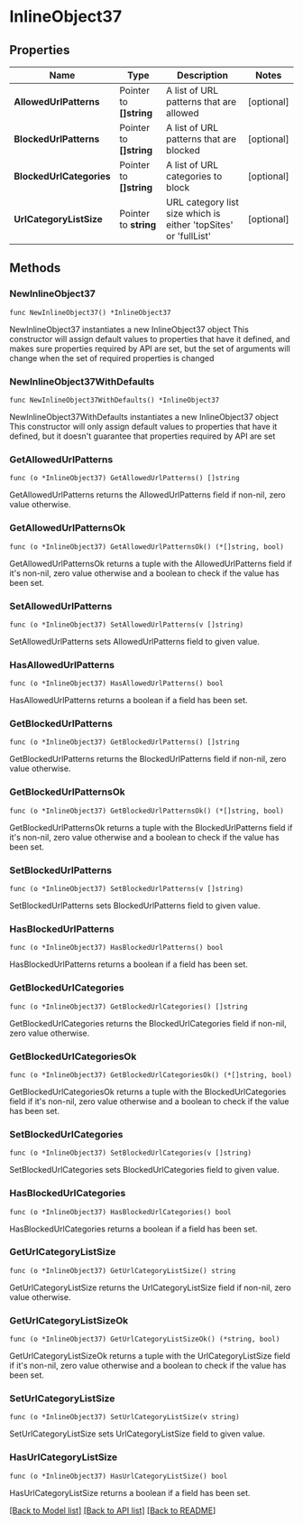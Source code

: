 # InlineObject37

## Properties

Name | Type | Description | Notes
------------ | ------------- | ------------- | -------------
**AllowedUrlPatterns** | Pointer to **[]string** | A list of URL patterns that are allowed | [optional] 
**BlockedUrlPatterns** | Pointer to **[]string** | A list of URL patterns that are blocked | [optional] 
**BlockedUrlCategories** | Pointer to **[]string** | A list of URL categories to block | [optional] 
**UrlCategoryListSize** | Pointer to **string** | URL category list size which is either &#39;topSites&#39; or &#39;fullList&#39; | [optional] 

## Methods

### NewInlineObject37

`func NewInlineObject37() *InlineObject37`

NewInlineObject37 instantiates a new InlineObject37 object
This constructor will assign default values to properties that have it defined,
and makes sure properties required by API are set, but the set of arguments
will change when the set of required properties is changed

### NewInlineObject37WithDefaults

`func NewInlineObject37WithDefaults() *InlineObject37`

NewInlineObject37WithDefaults instantiates a new InlineObject37 object
This constructor will only assign default values to properties that have it defined,
but it doesn't guarantee that properties required by API are set

### GetAllowedUrlPatterns

`func (o *InlineObject37) GetAllowedUrlPatterns() []string`

GetAllowedUrlPatterns returns the AllowedUrlPatterns field if non-nil, zero value otherwise.

### GetAllowedUrlPatternsOk

`func (o *InlineObject37) GetAllowedUrlPatternsOk() (*[]string, bool)`

GetAllowedUrlPatternsOk returns a tuple with the AllowedUrlPatterns field if it's non-nil, zero value otherwise
and a boolean to check if the value has been set.

### SetAllowedUrlPatterns

`func (o *InlineObject37) SetAllowedUrlPatterns(v []string)`

SetAllowedUrlPatterns sets AllowedUrlPatterns field to given value.

### HasAllowedUrlPatterns

`func (o *InlineObject37) HasAllowedUrlPatterns() bool`

HasAllowedUrlPatterns returns a boolean if a field has been set.

### GetBlockedUrlPatterns

`func (o *InlineObject37) GetBlockedUrlPatterns() []string`

GetBlockedUrlPatterns returns the BlockedUrlPatterns field if non-nil, zero value otherwise.

### GetBlockedUrlPatternsOk

`func (o *InlineObject37) GetBlockedUrlPatternsOk() (*[]string, bool)`

GetBlockedUrlPatternsOk returns a tuple with the BlockedUrlPatterns field if it's non-nil, zero value otherwise
and a boolean to check if the value has been set.

### SetBlockedUrlPatterns

`func (o *InlineObject37) SetBlockedUrlPatterns(v []string)`

SetBlockedUrlPatterns sets BlockedUrlPatterns field to given value.

### HasBlockedUrlPatterns

`func (o *InlineObject37) HasBlockedUrlPatterns() bool`

HasBlockedUrlPatterns returns a boolean if a field has been set.

### GetBlockedUrlCategories

`func (o *InlineObject37) GetBlockedUrlCategories() []string`

GetBlockedUrlCategories returns the BlockedUrlCategories field if non-nil, zero value otherwise.

### GetBlockedUrlCategoriesOk

`func (o *InlineObject37) GetBlockedUrlCategoriesOk() (*[]string, bool)`

GetBlockedUrlCategoriesOk returns a tuple with the BlockedUrlCategories field if it's non-nil, zero value otherwise
and a boolean to check if the value has been set.

### SetBlockedUrlCategories

`func (o *InlineObject37) SetBlockedUrlCategories(v []string)`

SetBlockedUrlCategories sets BlockedUrlCategories field to given value.

### HasBlockedUrlCategories

`func (o *InlineObject37) HasBlockedUrlCategories() bool`

HasBlockedUrlCategories returns a boolean if a field has been set.

### GetUrlCategoryListSize

`func (o *InlineObject37) GetUrlCategoryListSize() string`

GetUrlCategoryListSize returns the UrlCategoryListSize field if non-nil, zero value otherwise.

### GetUrlCategoryListSizeOk

`func (o *InlineObject37) GetUrlCategoryListSizeOk() (*string, bool)`

GetUrlCategoryListSizeOk returns a tuple with the UrlCategoryListSize field if it's non-nil, zero value otherwise
and a boolean to check if the value has been set.

### SetUrlCategoryListSize

`func (o *InlineObject37) SetUrlCategoryListSize(v string)`

SetUrlCategoryListSize sets UrlCategoryListSize field to given value.

### HasUrlCategoryListSize

`func (o *InlineObject37) HasUrlCategoryListSize() bool`

HasUrlCategoryListSize returns a boolean if a field has been set.


[[Back to Model list]](../README.md#documentation-for-models) [[Back to API list]](../README.md#documentation-for-api-endpoints) [[Back to README]](../README.md)


